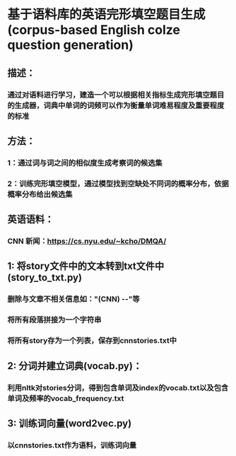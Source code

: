 # 基于语料库的英语完形填空题目生成(corpus-based English colze question generation)

## 描述：
### 通过对语料进行学习，建造一个可以根据相关指标生成完形填空题目的生成器，词典中单词的词频可以作为衡量单词难易程度及重要程度的标准

## 方法：
### 1：通过词与词之间的相似度生成考察词的候选集
### 2：训练完形填空模型，通过模型找到空缺处不同词的概率分布，依据概率分布给出候选集

## 英语语料：
### CNN 新闻：https://cs.nyu.edu/~kcho/DMQA/

## 1: 将story文件中的文本转到txt文件中(story_to_txt.py)
### 删除与文章不相关信息如："(CNN) --"等
### 将所有段落拼接为一个字符串
### 将所有story存为一个列表，保存到cnnstories.txt中

## 2: 分词并建立词典(vocab.py)：
### 利用nltk对stories分词，得到包含单词及index的vocab.txt以及包含单词及频率的vocab_frequency.txt

## 3: 训练词向量(word2vec.py)
### 以cnnstories.txt作为语料，训练词向量
